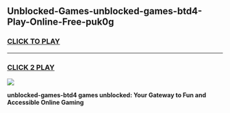 
## Unblocked-Games-unblocked-games-btd4-Play-Online-Free-puk0g
<h3>
<a href="https://premium76.site?title=unblocked-games-btd4&ref=26A">CLICK TO PLAY</a></h3>
<hr>

<h3>
<a href="https://premium76.site?title=unblocked-games-btd4&ref=26A">CLICK 2 PLAY</a>
  
</h3>

<a href="https://premium76.site?title=unblocked-games-btd4&ref=26A"><img src="https://clearcache.store/games.png"></a>


**unblocked-games-btd4 games unblocked: Your Gateway to Fun and Accessible Online Gaming**
